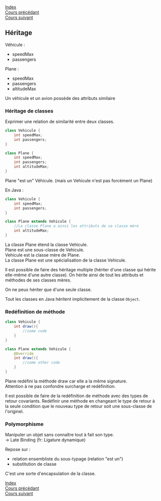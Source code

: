[Index](./index.md)  
[Cours précédant](./cours_3.md)  
[Cours suivant](./cours_5.md)

## Héritage

Véhicule :
- speedMax
- passengers

Plane :
- speedMax
- passengers
- altitudeMax

Un véhicule et un avion possède des attributs similaire

### Héritage de classes
Exprimer une relation de similarité entre deux classes.

```java
class Vehicule {
	int speedMax;
	int passengers;
}

class Plane {
	int speedMax;
	int passengers;
	int altitudeMax;
}
```

Plane "est un" Véhicule. (mais un Vehicule n'est pas forcément un Plane)

En Java :

```java
class Vehicule {
	int speedMax;
	int passengers;
}

class Plane extends Vehicule {
	//La classe Plane a ainsi les attributs de sa classe mère
	int altitudeMax;
}
```
La classe Plane étend la classe Vehicule.  
Plane est une sous-classe de Vehicule.  
Vehicule est la classe mère de Plane.  
La classe Plane est une spécialisation de la classe Vehicule.

Il est possible de faire des héritage multiple (hériter d'une classe qui hérite elle-même d'une autre classe). On hérite ainsi de tout les attributs et méthodes de ses classes mères.

On ne peux hériter que d'une seule classe.

Tout les classes en Java héritent implicitement de la classe `Object`.

### Redéfinition de méthode

```java
class Vehicule {
	int draw(){
		//some code
	}
}

class Plane extends Vehicule {
	@Override
	int draw(){
		//some other code
	}
}
```

Plane redéfini la méthode draw car elle a la même signature.  
Attention à ne pas confondre surcharge et redéfinition.

Il est possible de faire de la redéfinition de méthode avec des types de retour covariants. Redéfinir une méthode en changeant le type de retour à la seule condition que le nouveau type de retour soit une sous-classe de l'originel.


### Polymorphisme

Manipuler un objet sans connaître tout à fait son type.  
-> Late Binding (fr: Ligature dynamique)

Repose sur :
- relation ensembliste du sous-typage (relation "est un")
- substitution de classe

C'est une sorte d'encapsulation de la classe.

[Index](./index.md)  
[Cours précédant](./cours_3.md)  
[Cours suivant](./cours_5.md)
